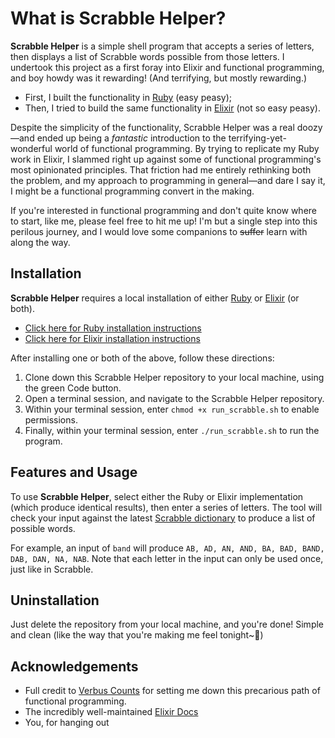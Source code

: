 # What is Scrabble Helper?
**Scrabble Helper** is a simple shell program that accepts a series of letters, then displays a list of Scrabble words possible from those letters. I undertook this project as a first foray into Elixir and functional programming, and boy howdy was it rewarding! (And terrifying, but mostly rewarding.)

  - First, I built the functionality in [Ruby](https://github.com/ruby/ruby) (easy peasy);
  - Then, I tried to build the same functionality in [Elixir](https://github.com/elixir-lang/elixir) (not so easy peasy).

Despite the simplicity of the functionality, Scrabble Helper was a real doozy—and ended up being a _fantastic_ introduction to the terrifying-yet-wonderful world of functional programming. By trying to replicate my Ruby work in Elixir, I slammed right up against some of functional programming's most opinionated principles. That friction had me entirely rethinking both the problem, and my approach to programming in general—and dare I say it, I might be a functional programming convert in the making.

If you're interested in functional programming and don't quite know where to start, like me, please feel free to hit me up! I'm but a single step into this perilous journey, and I would love some companions to ~~suffer~~ learn with along the way.

## Installation
**Scrabble Helper** requires a local installation of either [Ruby](https://github.com/ruby/ruby) or [Elixir](https://github.com/elixir-lang/elixir) (or both).
  - [Click here for Ruby installation instructions](https://www.ruby-lang.org/en/documentation/installation/)
  - [Click here for Elixir installation instructions](https://elixir-lang.org/install.html)

After installing one or both of the above, follow these directions:
  1. Clone down this Scrabble Helper repository to your local machine, using the green Code button.
  2. Open a terminal session, and navigate to the Scrabble Helper repository.
  3. Within your terminal session, enter `chmod +x run_scrabble.sh` to enable permissions.
  4. Finally, within your terminal session, enter `./run_scrabble.sh` to run the program.

## Features and Usage

To use **Scrabble Helper**, select either the Ruby or Elixir implementation (which produce identical results), then enter a series of letters. The tool will check your input against the latest [Scrabble dictionary](https://github.com/redbo/scrabble/blob/master/dictionary.txt) to produce a list of possible words.

For example, an input of `band` will produce `AB, AD, AN, AND, BA, BAD, BAND, DAB, DAN, NA, NAB`. Note that each letter in the input can only be used once, just like in Scrabble.

## Uninstallation

Just delete the repository from your local machine, and you're done! Simple and clean (like the way that you're making me feel tonight~🎵)

## Acknowledgements

- Full credit to [Verbus Counts](https://www.linkedin.com/in/verbus-counts-716ab2/) for setting me down this precarious path of functional programming.
- The incredibly well-maintained [Elixir Docs](https://hexdocs.pm/elixir/introduction.html)
- You, for hanging out
